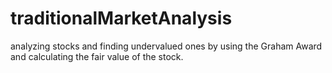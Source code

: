 # traditionalMarketAnalysis
analyzing stocks and finding undervalued ones by using the Graham Award and calculating the fair value of the stock.
